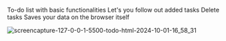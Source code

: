 To-do list with basic functionalities
Let's you follow out added tasks
Delete tasks
Saves your data on the browser itself


![screencapture-127-0-0-1-5500-todo-html-2024-10-01-16_58_31](https://github.com/user-attachments/assets/d50fa7d6-b315-4fc9-a541-c47d3d792a98)
